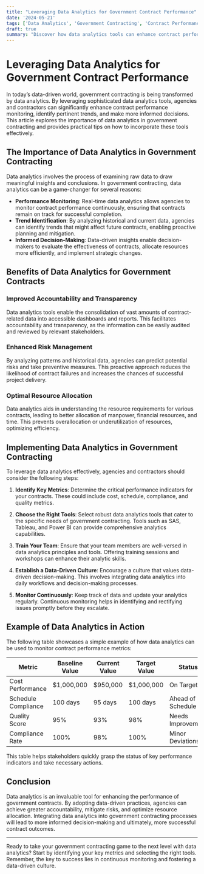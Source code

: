 ```yaml
---
title: "Leveraging Data Analytics for Government Contract Performance"
date: '2024-05-21'
tags: ['Data Analytics', 'Government Contracting', 'Contract Performance', 'Decision-Making', 'Monitoring', 'Trends', 'Procurement', 'Technology']
draft: true
summary: "Discover how data analytics tools can enhance contract performance monitoring, identify trends, and improve decision-making processes in government contracting."
---
```


# Leveraging Data Analytics for Government Contract Performance

In today’s data-driven world, government contracting is being transformed by data analytics. By leveraging sophisticated data analytics tools, agencies and contractors can significantly enhance contract performance monitoring, identify pertinent trends, and make more informed decisions. This article explores the importance of data analytics in government contracting and provides practical tips on how to incorporate these tools effectively.

## The Importance of Data Analytics in Government Contracting

Data analytics involves the process of examining raw data to draw meaningful insights and conclusions. In government contracting, data analytics can be a game-changer for several reasons:

- **Performance Monitoring**: Real-time data analytics allows agencies to monitor contract performance continuously, ensuring that contracts remain on track for successful completion.
- **Trend Identification**: By analyzing historical and current data, agencies can identify trends that might affect future contracts, enabling proactive planning and mitigation.
- **Informed Decision-Making**: Data-driven insights enable decision-makers to evaluate the effectiveness of contracts, allocate resources more efficiently, and implement strategic changes.

## Benefits of Data Analytics for Government Contracts

### Improved Accountability and Transparency

Data analytics tools enable the consolidation of vast amounts of contract-related data into accessible dashboards and reports. This facilitates accountability and transparency, as the information can be easily audited and reviewed by relevant stakeholders.

### Enhanced Risk Management

By analyzing patterns and historical data, agencies can predict potential risks and take preventive measures. This proactive approach reduces the likelihood of contract failures and increases the chances of successful project delivery.

### Optimal Resource Allocation

Data analytics aids in understanding the resource requirements for various contracts, leading to better allocation of manpower, financial resources, and time. This prevents overallocation or underutilization of resources, optimizing efficiency.

## Implementing Data Analytics in Government Contracting

To leverage data analytics effectively, agencies and contractors should consider the following steps:

1. **Identify Key Metrics**: Determine the critical performance indicators for your contracts. These could include cost, schedule, compliance, and quality metrics.

2. **Choose the Right Tools**: Select robust data analytics tools that cater to the specific needs of government contracting. Tools such as SAS, Tableau, and Power BI can provide comprehensive analytics capabilities.

3. **Train Your Team**: Ensure that your team members are well-versed in data analytics principles and tools. Offering training sessions and workshops can enhance their analytic skills.

4. **Establish a Data-Driven Culture**: Encourage a culture that values data-driven decision-making. This involves integrating data analytics into daily workflows and decision-making processes.

5. **Monitor Continuously**: Keep track of data and update your analytics regularly. Continuous monitoring helps in identifying and rectifying issues promptly before they escalate.

## Example of Data Analytics in Action

The following table showcases a simple example of how data analytics can be used to monitor contract performance metrics:

| Metric             | Baseline Value | Current Value | Target Value | Status        |
|--------------------|----------------|---------------|--------------|---------------|
| Cost Performance   | $1,000,000     | $950,000      | $1,000,000   | On Target     |
| Schedule Compliance| 100 days       | 95 days       | 100 days     | Ahead of Schedule|
| Quality Score      | 95%            | 93%           | 98%          | Needs Improvement|
| Compliance Rate    | 100%           | 98%           | 100%         | Minor Deviations |

This table helps stakeholders quickly grasp the status of key performance indicators and take necessary actions.

## Conclusion

Data analytics is an invaluable tool for enhancing the performance of government contracts. By adopting data-driven practices, agencies can achieve greater accountability, mitigate risks, and optimize resource allocation. Integrating data analytics into government contracting processes will lead to more informed decision-making and ultimately, more successful contract outcomes.

---

Ready to take your government contracting game to the next level with data analytics? Start by identifying your key metrics and selecting the right tools. Remember, the key to success lies in continuous monitoring and fostering a data-driven culture.
```

